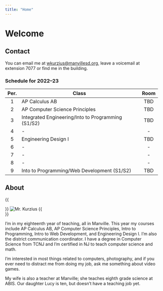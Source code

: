 ```yaml
---
title: "Home"
---
```


# Welcome

## Contact

You can email me at wkurzius@manvillesd.org, leave a voicemail at extension 7077 or find me in the building.

### Schedule for 2022–23

| Per. | Class                                              | Room |
| :--: | -------------------------------------------------- | :--: |
|  1   | AP Calculus AB                                     | TBD  |
|  2   | AP Computer Science Principles                     | TBD  |
|  3   | Integrated Engineering/Into to Programming (S1/S2) | TBD  |
|  4   | -                                                  |  -   |
|  5   | Engineering Design I                               | TBD  |
|  6   | -                                                  |  -   |
|  7   | -                                                  |  -   |
|  8   | -                                                  |  -   |
|  9   | Into to Programming/Web Development (S1/S2)        | TBD  |

## About

{{<div avatar>}}
![Mr. Kurzius](images/avatar.jpg)
{{</div>}}

I’m in my eighteenth year of teaching, all in Manville. This year my courses include AP Calculus AB, AP Computer Science Principles, Intro to Programming, Intro to Web Development, and Engineering Design I. I’m also the district communication coordinator. I have a degree in Computer Science from TCNJ and I’m certified in NJ to teach computer science and math.

I’m interested in most things related to computers, photography, and if you ever need to distract me from doing my job, ask me something about video games.

My wife is also a teacher at Manville; she teaches eighth grade science at ABIS. Our daughter Lucy is ten, but doesn’t have a teaching job yet.